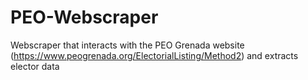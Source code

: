 # PEO-Webscraper
Webscraper that interacts with the PEO Grenada website (https://www.peogrenada.org/ElectorialListing/Method2) and extracts elector data
